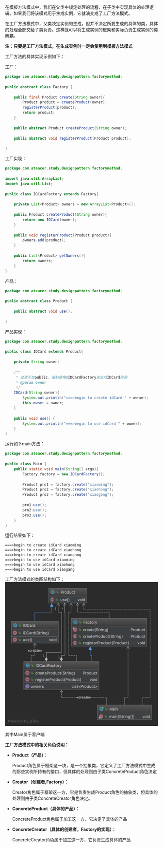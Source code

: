  在模板方法模式中，我们在父类中规定处理的流程，在子类中实现具体的处理逻辑。如果我们将该模式用于生成实例，它就演变成了工厂方法模式。

在工厂方法模式中，父类决定实例的生成，但并不决定所要生成的具体的类，具体的处理全部交给子类负责。这样就可以将生成实例的框架和实际负责生成实例的类解耦。

**注：只要是工厂方法模式，在生成实例时一定会使用到模板方法模式**

工厂方法的具体实现示例如下：

工厂：

```java
package com.ateacer.study.designpattern.factorymethod;

public abstract class Factory {

    public final Product create(String owner){
        Product product = createProduct(owner);
        registerProduct(product);
        return product;
    }

    public abstract Product createProduct(String owner);

    public abstract void registerProduct(Product product);

}
```

工厂实现：

```java
package com.ateacer.study.designpattern.factorymethod;

import java.util.ArrayList;
import java.util.List;

public class IDCardFactory extends Factory{

    private List<Product> owners = new ArrayList<Product>();

    public Product createProduct(String owner){
        return new IDCard(owner);
    }

    public void registerProduct(Product product){
        owners.add(product);
    }

    public List<Product> getOwners(){
        return owners;
    }
}
```

产品：

```java
package com.ateacer.study.designpattern.factorymethod;

public abstract class Product {

    public abstract void use();

}
```

产品实现：

```java
package com.ateacer.study.designpattern.factorymethod;

public class IDCard extends Product{

    private String owner;

    /**
     * 这里不加public，强制使用@IDCardFactory来生成IDCard实例
     * @param owner
     */
    IDCard(String owner){
        System.out.println("===>begin to create idCard " + owner);
        this.owner = owner;
    }

    public void use() {
        System.out.println("===>begin to use idCard " + owner);
    }
}
```

运行如下main方法：

```java
package com.ateacer.study.designpattern.factorymethod;

public class Main {
    public static void main(String[] args){
        Factory factory = new IDCardFactory();

        Product pro1 = factory.create("xiaoming");
        Product pro2 = factory.create("xiaohong");
        Product pro3 = factory.create("xiaogang");

        pro1.use();
        pro2.use();
        pro3.use();
    }
}
```

运行结果如下：

```
===>begin to create idCard xiaoming
===>begin to create idCard xiaohong
===>begin to create idCard xiaogang
===>begin to use idCard xiaoming
===>begin to use idCard xiaohong
===>begin to use idCard xiaogang
```

工厂方法模式的类图结构如下：![](../pictures/工厂方法模式.png)

其中Main属于客户端

**工厂方法模式中的相关角色说明：**

- **Product（产品）：** 

  Product角色属于框架这一块，是一个抽象类，它定义了工厂方法模式中生成的那些实例所持有的接口，但具体的处理则由子类ConcreteProduct角色决定

- **Creator（创建者,Factory）：**

  Creator角色属于框架这一方，它是负责生成Product角色的抽象类，但具体的处理则由子类ConcreteCreator角色决定。

- **ConcreteProduct（具体的产品）：**

  ConcreteProduct角色属于加工这一方，它决定了具体的产品

- **ConcreteCreator（具体的创建者，Factory的实现）：**

  ConcreteCreator角色属于加工这一方，它负责生成具体的产品

 
